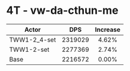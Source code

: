 # 4T - vw-da-cthun-me
| Actor | DPS | Increase |
|---|:---:|:---:|
|TWW1-2_4-set|2319029|4.62%|
|TWW1-2-set|2277369|2.74%|
|Base|2216572|0.00%|
